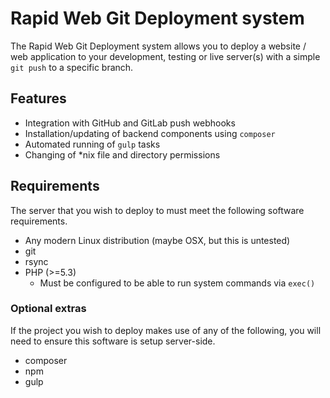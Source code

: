 # Rapid Web Git Deployment system

The Rapid Web Git Deployment system allows you to deploy a website / web application to your development, testing or live server(s) with a simple `git push` to a specific branch.

## Features

* Integration with GitHub and GitLab push webhooks
* Installation/updating of backend components using `composer`
* Automated running of `gulp` tasks
* Changing of *nix file and directory permissions

## Requirements

The server that you wish to deploy to must meet the following software requirements.

* Any modern Linux distribution (maybe OSX, but this is untested)
* git
* rsync
* PHP (>=5.3)
  * Must be configured to be able to run system commands via `exec()`

### Optional extras

If the project you wish to deploy makes use of any of the following, you will need to ensure this software is setup server-side.

* composer
* npm
* gulp
